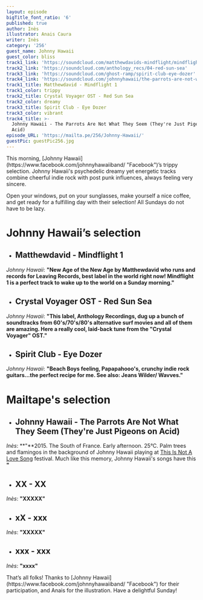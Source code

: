```yaml
---
layout: episode
bigTitle_font_ratio: '6'
published: true
author: Inès
illustrator: Anais Caura
writer: Inès
category: '256'
guest_name: Johnny Hawaii
guest_color: bliss
track1_link: 'https://soundcloud.com/matthewdavids-mindflight/mindflight-1'
track2_link: 'https://soundcloud.com/anthology_recs/04-red-sun-sea'
track3_link: 'https://soundcloud.com/ghost-ramp/spirit-club-eye-dozer'
track4_link: 'https://soundcloud.com/johnnyhawaii/the-parrots-are-not-what-they'
track1_title: Matthewdavid - Mindflight 1
track1_color: trippy
track2_title: Crystal Voyager OST - Red Sun Sea
track2_color: dreamy
track3_title: Spirit Club - Eye Dozer
track3_color: vibrant
track4_title: >-
  Johnny Hawaii - The Parrots Are Not What They Seem (They're Just Pigeons on
  Acid)
episode_URL: 'https://mailta.pe/256/Johnny-Hawaii/'
guestPic: guestPic256.jpg
---
```

<p id="introduction">This morning, [Johnny Hawaii](https://www.facebook.com/johnnyhawaiiband/ "Facebook")’s trippy selection. Johnny Hawaii's psychedelic dreamy yet energetic tracks combine cheerful indie rock with post punk influences, always feeling very sincere. </p>
<p>Open your windows, put on your sunglasses, make yourself a nice coffee, and get ready for a fulfilling day with their selection! All Sundays do not have to be lazy.</p>



# **Johnny Hawaii’s selection**

+ ## Matthewdavid - Mindflight 1
_Johnny Hawaii_: **"**New Age of the New Age by Matthewdavid who runs and records for Leaving Records, best label in the world right now! Mindflight 1 is a perfect track to wake up to the world on a Sunday morning.**"**

+ ## Crystal Voyager OST - Red Sun Sea
_Johnny Hawaii_: **"**This label, Anthology Recordings, dug up a bunch of soundtracks from 60's/70's/80's alternative surf movies and all of them are amazing. Here a really cool, laid-back tune from the "Crystal Voyager" OST.**"**

+ ## Spirit Club - Eye Dozer
_Johnny Hawaii_: **"**Beach Boys feeling, Papapahooo's, crunchy indie rock guitars...the perfect recipe for me. See also: Jeans Wilder/ Wavves.**"**



# Mailtape's selection

+ ## Johnny Hawaii - The Parrots Are Not What They Seem (They're Just Pigeons on Acid)
_Inès_: **"**2015. The South of France. Early afternoon. 25°C. Palm trees and flamingos in the background of Johnny Hawaii playing at [This Is Not A Love Song](https://thisisnotalovesong.fr/evenement/johnny-hawaii/ "Website") festival. Much like this memory, Johnny Hawaii's songs have this  **"** 

+ ## XX - XX
_Inès_: **"**XXXXX**"**

+ ## xX - xxx
_Inès_: **"**XXXXX**"**

+ ## xxx - xxx
_Inès_: **"**xxxx**"**


<p id="outroduction">That’s all folks! Thanks to [Johnny Hawaii](https://www.facebook.com/johnnyhawaiiband/ "Facebook") for their participation, and Anais for the illustration. Have a delightful Sunday! </p>
